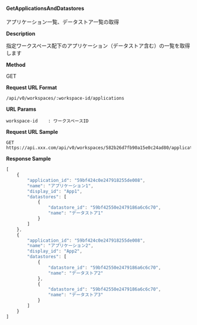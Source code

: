 
#### GetApplicationsAndDatastores

アプリケーション一覧、データストア一覧の取得

**Description**

指定ワークスペース配下のアプリケーション（データストア含む）の一覧を取得します

**Method**

GET

**Request URL Format**

```text
/api/v0/workspaces/:workspace-id/applications
```

**URL Params**

```text
workspace-id    : ワークスペースID
```

**Request URL Sample**

```text
GET https://api.xxx.com/api/v0/workspaces/582b26d7fb90a15e0c24ad80/applications
```

**Response Sample**

```javascript
[
    {
        "application_id": "59bf424c0e247918255de008",
        "name": "アプリケーション1",
        "display_id": "App1",
        "datastores": [
            {
                "datastore_id": "59bf42550e2479186a6c6c70",
                "name": "データストア1"
            }
        ]
    },
    {
        "application_id": "59bf424c0e247918255de008",
        "name": "アプリケーション2",
        "display_id": "App2",
        "datastores": [
            {
                "datastore_id": "59bf42550e2479186a6c6c70",
                "name": "データストア2"
            },
            {
                "datastore_id": "59bf42550e2479186a6c6c70",
                "name": "データストア3"
            }
        ]
    }
]
```
